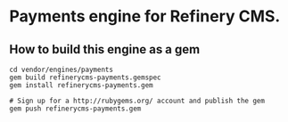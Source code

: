 # Payments engine for Refinery CMS.

## How to build this engine as a gem

    cd vendor/engines/payments
    gem build refinerycms-payments.gemspec
    gem install refinerycms-payments.gem
    
    # Sign up for a http://rubygems.org/ account and publish the gem
    gem push refinerycms-payments.gem